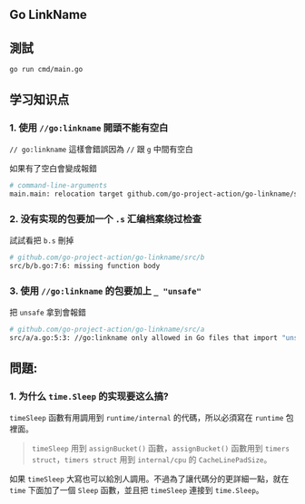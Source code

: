 ## Go LinkName

## 測試

```
go run cmd/main.go
```

## 学习知识点

### 1. 使用 `//go:linkname` 開頭不能有空白

`// go:linkname` 這樣會錯誤因為 `//` 跟 `g` 中間有空白

如果有了空白會變成報錯

```bash
# command-line-arguments
main.main: relocation target github.com/go-project-action/go-linkname/src/b.Hi not defined
```

### 2. 没有实现的包要加一个 `.s` 汇编档案绕过检查

試試看把 `b.s` 刪掉

```bash
# github.com/go-project-action/go-linkname/src/b
src/b/b.go:7:6: missing function body
```

### 3. 使用 `//go:linkname` 的包要加上 `_ "unsafe"`

把 `unsafe` 拿到會報錯

```bash
# github.com/go-project-action/go-linkname/src/a
src/a/a.go:5:3: //go:linkname only allowed in Go files that import "unsafe"
```

## 問題:

### 1. 为什么 `time.Sleep` 的实现要这么搞?

`timeSleep` 函數有用調用到 `runtime/internal` 的代碼，所以必須寫在 `runtime` 包裡面。

> `timeSleep` 用到 `assignBucket()` 函數，`assignBucket()` 函數用到 `timers struct`，`timers struct` 用到 `internal/cpu` 的 `CacheLinePadSize`。

如果 `timeSleep` 大寫也可以給別人調用。不過為了讓代碼分的更詳細一點，就在 `time` 下面加了一個 `Sleep` 函數，並且把 `timeSleep` 連接到 `time.Sleep`。
